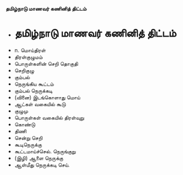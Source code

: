 **தமிழ்நாடு மாணவர் கணினித் திட்டம்**
- # தமிழ்நாடு மாணவர் கணினித் திட்டம்
- n. மொய்திரள்
- திரள்குழுமம்
- பொருள்களின் செறி தொகுதி
- செறிகுழு
- கும்பல்
- நெருங்கிய கூட்டம்
- கும்பல் நெருக்கடி
- (வினை) இடங்கொளாது மொய்
- ஆட்கள் வகையில் கூடு
- குழுமு
- பொருள்கள் வகையில் திரள்வுறு
- கொண்டு
- திணி
- சென்று செறி
- கூடிநெருக்கு
- கூட்டமாய்ச்செல். நெருங்குறு
- (இழி) ஆளை நெருக்கு
- ஆள்மீது நெருக்கடி செய்.

